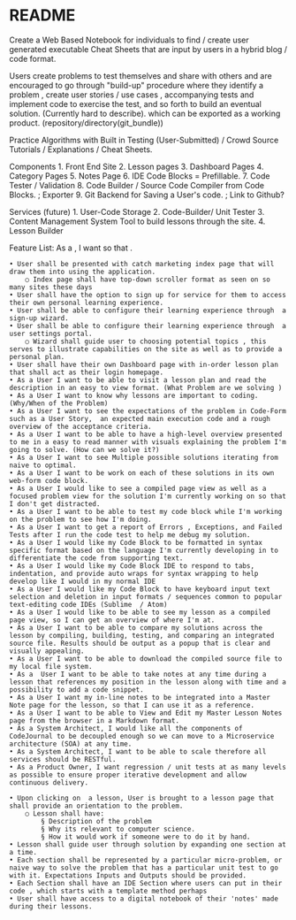 # README

Create a Web Based Notebook for individuals to find / create user generated executable Cheat Sheets that are input by users in a hybrid blog / code format.  

Users create problems to test themselves and share with others and are encouraged to go through "build-up" procedure where they identify a problem , create user stories / use cases , accompanying tests and implement code to exercise the test, and so forth to build an eventual solution. (Currently hard to describe). which can be exported as a working product. (repository/directory(git_bundle))

Practice Algorithms with Built in Testing (User-Submitted) / Crowd Source Tutorials / Explanations / Cheat Sheets.

Components
    1. Front End Site
    2. Lesson pages
    3. Dashboard Pages
    4. Category Pages
    5. Notes Page
    6. IDE Code Blocks = Prefillable.
    7. Code Tester / Validation
    8. Code Builder / Source Code Compiler from Code Blocks. ; Exporter
    9. Git Backend for Saving a User's code. ; Link to Github?

Services (future)
    1. User-Code Storage
    2. Code-Builder/ Unit Tester 
    3. Content Management System Tool  to build lessons through the site. 
    4. Lesson Builder 
    

Feature List:
As a <type of user>, I want <some goal> so that <some reason>.

    • User shall be presented with catch marketing index page that will draw them into using the application.
        ○ Index page shall have top-down scroller format as seen on so many sites these days
    • User shall have the option to sign up for service for them to access their own personal learning experience.
    • User shall be able to configure their learning experience through  a sign-up wizard.
    • User shall be able to configure their learning experience through  a user settings portal.
        ○ Wizard shall guide user to choosing potential topics , this serves to illustrate capabilities on the site as well as to provide a personal plan. 
    • User shall have their own Dashboard page with in-order lesson plan that shall act as their login homepage.
    • As a User I want to be able to visit a lesson plan and read the description in an easy to view format. (What Problem are we solving )
    • As a User I want to know why lessons are important to coding. (Why/When of the Problem) 
    • As a User I want to see the expectations of the problem in Code-Form such as a User Story,  an expected main execution code and a rough overview of the acceptance criteria.
    • As a User I want to be able to have a high-level overview presented to me in a easy to read manner with visuals explaining the problem I'm going to solve. (How can we solve it?) 
    • As a User I want to see Multiple possible solutions iterating from naive to optimal.
    • As a User I want to be work on each of these solutions in its own web-form code block.
    • As a User I would like to see a compiled page view as well as a focused problem view for the solution I'm currently working on so that I don't get distracted. 
    • As a User I want to be able to test my code block while I'm working on the problem to see how I'm doing.
    • As a User I want to get a report of Errors , Exceptions, and Failed Tests after I run the code test to help me debug my solution.
    • As a User I would like my Code Block to be formatted in syntax specific format based on the language I'm currently developing in to differentiate the code from supporting text.
    • As a User I would like my Code Block IDE to respond to tabs, indentation, and provide auto wraps for syntax wrapping to help develop like I would in my normal IDE
    • As a User I would like my Code Block to have keyboard input text selection and deletion in input formats / sequences common to popular text-editing code IDEs (Sublime  / Atom)
    • As a User I would like to be able to see my lesson as a compiled page view, so I can get an overview of where I'm at.
    • As a User I want to be able to compare my solutions across the lesson by compiling, building, testing, and comparing an integrated source file. Results should be output as a popup that is clear and visually appealing.
    • As a User I want to be able to download the compiled source file to my local file system. 
    • As a  User I want to be able to take notes at any time during a lesson that references my position in the lesson along with time and a possibility to add a code snippet.
    • As a User I want my in-line notes to be integrated into a Master Note page for the lesson, so that I can use it as a reference.
    • As a User I want to be able to View and Edit my Master Lesson Notes page from the browser in a Markdown format.
    • As a System Architect, I would like all the components of CodeJournal to be decoupled enough so we can move to a Microservice architecture (SOA) at any time.
    • As a System Architect, I want to be able to scale therefore all services should be RESTful.
    • As a Product Owner, I want regression / unit tests at as many levels as possible to ensure proper iterative development and allow continuous delivery.

    • Upon clicking on  a lesson, User is brought to a lesson page that shall provide an orientation to the problem.
        ○ Lesson shall have:
            § Description of the problem
            § Why its relevant to computer science.
            § How it would work if someone were to do it by hand. 
    • Lesson shall guide user through solution by expanding one section at a time. 
    • Each section shall be represented by a particular micro-problem, or naive way to solve the problem that has a particular unit test to go with it. Expectations Inputs and Outputs should be provided. 
    • Each Section shall have an IDE Section where users can put in their code , which starts with a template method perhaps
    • User shall have access to a digital notebook of their 'notes' made during their lessons.
